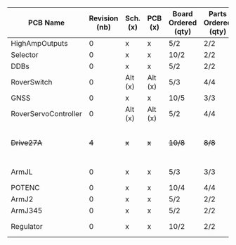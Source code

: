 | PCB Name             | Revision (nb) | Sch.(x) | PCB (x) | Board Ordered (qty) | Parts Ordered (qty) | Ass.(qty) | Installed (qty) | Note                              |
| -------------------- | ------------- | ------- | ------- | ------------------- | ------------------- | --------- | --------------- | --------------------------------- |
| HighAmpOutputs       | 0             | x       | x       | 5/2                 | 2/2                 | ==0/2==   | 0/1             |                                   |
| Selector             | 0             | x       | x       | 10/2                | 2/2                 | ==0/2==   | 0/1             |                                   |
| DDBs                 | 0             | x       | x       | 5/2                 | 2/2                 | ==0/2==   | 0/1             |                                   |
| RoverSwitch          | 0             | Alt (x) | Alt (x) | 5/3                 | 4/4                 | ==1/4==   | 0/3             |                                   |
| GNSS                 | 0             | x       | x       | 10/5                | 3/3                 | ==0/3==   | 0/2             |                                   |
| RoverServoController | 0             | Alt (x) | Alt (x) | 5/2                 | 4/4                 | ==2/4==   | 0/2             |                                   |
| ~~Drive27A~~         | ~~4~~         | ~~x~~   | ~~x~~   | ~~10/8~~            | ~~8/8~~             | ~~7/8~~   | ~~4/4~~         | ~~One assembled drive is broken~~ |
| ArmJL                | 0             | x       | x       | 5/3                 | 3/3                 | ==0/3==   | 0/2             | Same PCB for J1                   |
| POTENC               | 0             | x       | x       | 10/4                | 4/4                 | ==0/4==   | 0/3             |                                   |
| ArmJ2                | 0             | x       | x       | 5/2                 | 2/2                 | ==0/2==   | 0/1             |                                   |
| ArmJ345              | 0             | x       | x       | 5/2                 | 2/2                 | ==0/2==   | 0/1             |                                   |
| Regulator            | 0             | x       | x       | 10/2                | 2/2                 | ==0/2==   | 0/1             | 12V for light                     |
